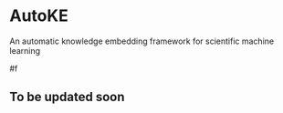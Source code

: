 # AutoKE
An automatic knowledge embedding framework for scientific machine learning

#f
## To be updated soon
